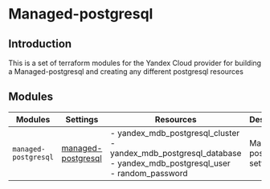 # Managed-postgresql

## Introduction

This is a set of terraform modules for the Yandex Cloud provider for building a Managed-postgresql and creating any different postgresql resources

## Modules

| Modules | Settings | Resources | Description |
| --- | ---  | --- | --- |
| `managed-postgresql` |[managed-postgresql](managed-postgresql/README.md)| - yandex_mdb_postgresql_cluster<br> - yandex_mdb_postgresql_database<br> - yandex_mdb_postgresql_user<br> - random_password | Managed-postgresql settings |
